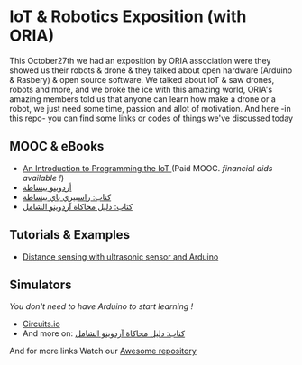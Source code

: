# IoT & Robotics Exposition (with ORIA)
This October27th we had an exposition by ORIA association were they showed us their robots & drone & they talked about open hardware (Arduino & Rasbery) & open source software.
We talked about IoT & saw drones, robots and more, and we broke the ice with this amazing world, ORIA's amazing members told us that anyone can learn how make a drone or a robot, we just need some time, passion and allot of motivation.
And here -in this repo- you can find some links or codes of things we've discussed today

## MOOC & eBooks
* [An Introduction to Programming the IoT ](https://www.coursera.org/specializations/iot) (Paid MOOC. *financial aids available !*)
* [أردوينو ببساطة](http://simplyarduino.com/%d9%83%d8%aa%d8%a7%d8%a8-%d8%a7%d8%b1%d8%af%d9%88%d9%8a%d9%86%d9%88-%d8%a8%d8%a8%d8%b3%d8%a7%d8%b7%d8%a9/)
* [
كتاب: راسبيري باي ببساطة
](http://simplyarduino.com/%d9%83%d8%aa%d8%a7%d8%a8-%d8%b1%d8%a7%d8%b3%d8%a8%d9%8a%d8%b1%d9%8a-%d8%a8%d8%a7%d9%8a-%d8%a8%d8%a8%d8%b3%d8%a7%d8%b7%d8%a9/)
* [كتاب: دليل محاكاة آردوينو الشامل](http://simplyarduino.com/%d9%83%d8%aa%d8%a7%d8%a8-%d8%af%d9%84%d9%8a%d9%84-%d9%85%d8%ad%d8%a7%d9%83%d8%a7%d8%a9-%d8%a2%d8%b1%d8%af%d9%88%d9%8a%d9%86%d9%88-%d8%a7%d9%84%d8%b4%d8%a7%d9%85%d9%84/)

## Tutorials & Examples
* [
Distance sensing with ultrasonic sensor and Arduino
](http://www.tautvidas.com/blog/2012/08/distance-sensing-with-ultrasonic-sensor-and-arduino/)

## Simulators
*You don't need to have Arduino to start learning !*
* [Circuits.io](http://circuits.io/)
* And more on: [كتاب: دليل محاكاة آردوينو الشامل](http://simplyarduino.com/%d9%83%d8%aa%d8%a7%d8%a8-%d8%af%d9%84%d9%8a%d9%84-%d9%85%d8%ad%d8%a7%d9%83%d8%a7%d8%a9-%d8%a2%d8%b1%d8%af%d9%88%d9%8a%d9%86%d9%88-%d8%a7%d9%84%d8%b4%d8%a7%d9%85%d9%84/)


And for more links Watch our [Awesome repository](https://github.com/open-minds/awesome-openmind-team)
